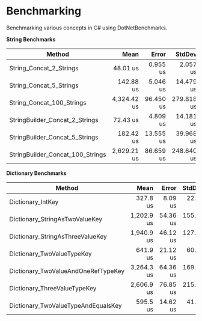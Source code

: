 # Benchmarking
Benchmarking various concepts in C# using DotNetBenchmarks.

**String Benchmarks**

|                           Method |        Mean |     Error |     StdDev |
|--------------------------------- |------------:|----------:|-----------:|
|          String_Concat_2_Strings |    48.01 us |  0.955 us |   2.057 us |
|          String_Concat_5_Strings |   142.88 us |  5.046 us |  14.479 us |
|        String_Concat_100_Strings | 4,324.42 us | 96.450 us | 279.818 us |
|   StringBuilder_Concat_2_Strings |    72.43 us |  4.809 us |  14.181 us |
|   StringBuilder_Concat_5_Strings |   182.42 us | 13.555 us |  39.968 us |
| StringBuilder_Concat_100_Strings | 2,629.21 us | 86.659 us | 248.640 us |

**Dictionary Benchmarks**

|                              Method |       Mean |    Error |    StdDev |     Median |
|------------------------------------ |-----------:|---------:|----------:|-----------:|
|                   Dictionary_IntKey |   327.8 us |  8.09 us |  22.00 us |   325.2 us |
|      Dictionary_StringAsTwoValueKey | 1,202.9 us | 54.36 us | 155.96 us | 1,178.3 us |
|    Dictionary_StringAsThreeValueKey | 1,940.9 us | 46.12 us | 127.81 us | 1,896.3 us |
|          Dictionary_TwoValueTypeKey |   641.9 us | 21.12 us |  60.60 us |   634.7 us |
| Dictionary_TwoValueAndOneRefTypeKey | 3,264.3 us | 64.36 us | 169.55 us | 3,205.4 us |
|        Dictionary_ThreeValueTypeKey | 2,606.9 us | 76.85 us | 215.49 us | 2,527.7 us |
| Dictionary_TwoValueTypeAndEqualsKey |   595.5 us | 14.62 us |  41.47 us |   580.6 us |
